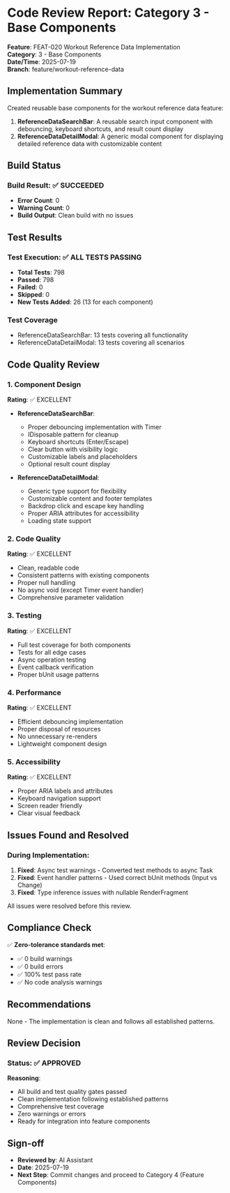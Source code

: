 # Code Review Report: Category 3 - Base Components

**Feature**: FEAT-020 Workout Reference Data Implementation  
**Category**: 3 - Base Components  
**Date/Time**: 2025-07-19  
**Branch**: feature/workout-reference-data

## Implementation Summary

Created reusable base components for the workout reference data feature:
1. **ReferenceDataSearchBar**: A reusable search input component with debouncing, keyboard shortcuts, and result count display
2. **ReferenceDataDetailModal**: A generic modal component for displaying detailed reference data with customizable content

## Build Status

### Build Result: ✅ **SUCCEEDED**
- **Error Count**: 0
- **Warning Count**: 0
- **Build Output**: Clean build with no issues

## Test Results

### Test Execution: ✅ **ALL TESTS PASSING**
- **Total Tests**: 798
- **Passed**: 798
- **Failed**: 0
- **Skipped**: 0
- **New Tests Added**: 26 (13 for each component)

### Test Coverage
- ReferenceDataSearchBar: 13 tests covering all functionality
- ReferenceDataDetailModal: 13 tests covering all scenarios

## Code Quality Review

### 1. Component Design
**Rating**: ✅ EXCELLENT
- **ReferenceDataSearchBar**:
  - Proper debouncing implementation with Timer
  - IDisposable pattern for cleanup
  - Keyboard shortcuts (Enter/Escape)
  - Clear button with visibility logic
  - Customizable labels and placeholders
  - Optional result count display

- **ReferenceDataDetailModal**:
  - Generic type support for flexibility
  - Customizable content and footer templates
  - Backdrop click and escape key handling
  - Proper ARIA attributes for accessibility
  - Loading state support

### 2. Code Quality
**Rating**: ✅ EXCELLENT
- Clean, readable code
- Consistent patterns with existing components
- Proper null handling
- No async void (except Timer event handler)
- Comprehensive parameter validation

### 3. Testing
**Rating**: ✅ EXCELLENT
- Full test coverage for both components
- Tests for all edge cases
- Async operation testing
- Event callback verification
- Proper bUnit usage patterns

### 4. Performance
**Rating**: ✅ EXCELLENT
- Efficient debouncing implementation
- Proper disposal of resources
- No unnecessary re-renders
- Lightweight component design

### 5. Accessibility
**Rating**: ✅ EXCELLENT
- Proper ARIA labels and attributes
- Keyboard navigation support
- Screen reader friendly
- Clear visual feedback

## Issues Found and Resolved

### During Implementation:
1. **Fixed**: Async test warnings - Converted test methods to async Task
2. **Fixed**: Event handler patterns - Used correct bUnit methods (Input vs Change)
3. **Fixed**: Type inference issues with nullable RenderFragment

All issues were resolved before this review.

## Compliance Check

✅ **Zero-tolerance standards met**:
- ✅ 0 build warnings
- ✅ 0 build errors  
- ✅ 100% test pass rate
- ✅ No code analysis warnings

## Recommendations

None - The implementation is clean and follows all established patterns.

## Review Decision

### Status: ✅ **APPROVED**

**Reasoning**: 
- All build and test quality gates passed
- Clean implementation following established patterns
- Comprehensive test coverage
- Zero warnings or errors
- Ready for integration into feature components

## Sign-off

- **Reviewed by**: AI Assistant
- **Date**: 2025-07-19
- **Next Step**: Commit changes and proceed to Category 4 (Feature Components)